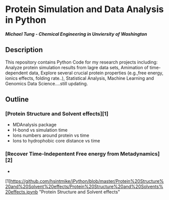 # Protein Simulation and Data Analysis in Python

***Michael Tung - Chemical Engineering in Unviersity of Washington***

## Description

This repository contains Python Code for my research projects including:
Analyze protein simulation results from lagre data sets, Amimation of time-dependent data,
Explore several crucial protein properties (e.g.,free energy, ionics effects, folding rate..), Statistical Analysis, Machine Learning and Genomics Data Science....still updating. 

## Outline
### [Protein Structure and Solvent effects][1]

* MDAnalysis package
* H-bond vs simulation time
* Ions numbers around protein vs time
* Ions to hydrophobic core distance vs time

### [Recover Time-Indepentent Free energy from Metadynamics][2]

*
[1]https://github.com/hsintmike/iPython/blob/master/Protein%20Structure%20and%20Solvent%20effects/Protein%20Structure%20and%20Solvents%20effects.ipynb  "Protein Structure and Solvent effects"
